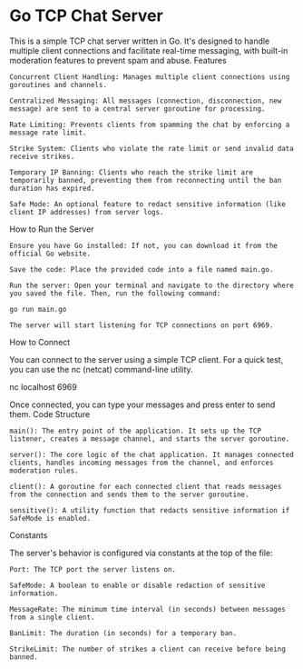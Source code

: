 # Go TCP Chat Server

This is a simple TCP chat server written in Go. It's designed to handle multiple client connections and facilitate real-time messaging, with built-in moderation features to prevent spam and abuse.
Features

    Concurrent Client Handling: Manages multiple client connections using goroutines and channels.

    Centralized Messaging: All messages (connection, disconnection, new message) are sent to a central server goroutine for processing.

    Rate Limiting: Prevents clients from spamming the chat by enforcing a message rate limit.

    Strike System: Clients who violate the rate limit or send invalid data receive strikes.

    Temporary IP Banning: Clients who reach the strike limit are temporarily banned, preventing them from reconnecting until the ban duration has expired.

    Safe Mode: An optional feature to redact sensitive information (like client IP addresses) from server logs.

How to Run the Server

    Ensure you have Go installed: If not, you can download it from the official Go website.

    Save the code: Place the provided code into a file named main.go.

    Run the server: Open your terminal and navigate to the directory where you saved the file. Then, run the following command:

    go run main.go

    The server will start listening for TCP connections on port 6969.

How to Connect

You can connect to the server using a simple TCP client. For a quick test, you can use the nc (netcat) command-line utility.

nc localhost 6969

Once connected, you can type your messages and press enter to send them.
Code Structure

    main(): The entry point of the application. It sets up the TCP listener, creates a message channel, and starts the server goroutine.

    server(): The core logic of the chat application. It manages connected clients, handles incoming messages from the channel, and enforces moderation rules.

    client(): A goroutine for each connected client that reads messages from the connection and sends them to the server goroutine.

    sensitive(): A utility function that redacts sensitive information if SafeMode is enabled.

Constants

The server's behavior is configured via constants at the top of the file:

    Port: The TCP port the server listens on.

    SafeMode: A boolean to enable or disable redaction of sensitive information.

    MessageRate: The minimum time interval (in seconds) between messages from a single client.

    BanLimit: The duration (in seconds) for a temporary ban.

    StrikeLimit: The number of strikes a client can receive before being banned.
